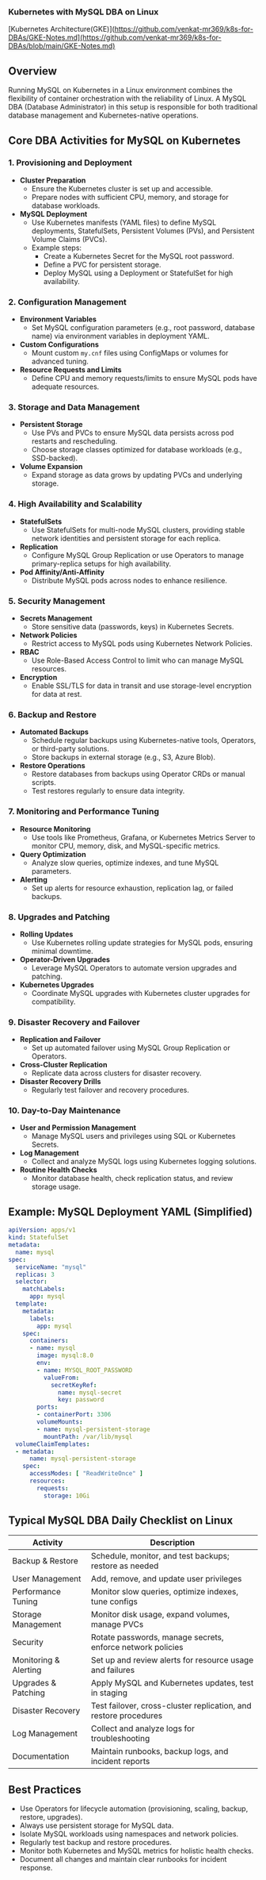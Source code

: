 ### Kubernetes with MySQL DBA on Linux
[Kubernetes Architecture(GKE)](https://github.com/venkat-mr369/k8s-for-DBAs/GKE-Notes.md](https://github.com/venkat-mr369/k8s-for-DBAs/blob/main/GKE-Notes.md)
## Overview

Running MySQL on Kubernetes in a Linux environment combines the flexibility of container orchestration with the reliability of Linux. A MySQL DBA (Database Administrator) in this setup is responsible for both traditional database management and Kubernetes-native operations.

## Core DBA Activities for MySQL on Kubernetes

### 1. Provisioning and Deployment

- **Cluster Preparation**
  - Ensure the Kubernetes cluster is set up and accessible.
  - Prepare nodes with sufficient CPU, memory, and storage for database workloads.
- **MySQL Deployment**
  - Use Kubernetes manifests (YAML files) to define MySQL deployments, StatefulSets, Persistent Volumes (PVs), and Persistent Volume Claims (PVCs).
  - Example steps:
    - Create a Kubernetes Secret for the MySQL root password.
    - Define a PVC for persistent storage.
    - Deploy MySQL using a Deployment or StatefulSet for high availability.

### 2. Configuration Management

- **Environment Variables**
  - Set MySQL configuration parameters (e.g., root password, database name) via environment variables in deployment YAML.
- **Custom Configurations**
  - Mount custom `my.cnf` files using ConfigMaps or volumes for advanced tuning.
- **Resource Requests and Limits**
  - Define CPU and memory requests/limits to ensure MySQL pods have adequate resources.

### 3. Storage and Data Management

- **Persistent Storage**
  - Use PVs and PVCs to ensure MySQL data persists across pod restarts and rescheduling.
  - Choose storage classes optimized for database workloads (e.g., SSD-backed).
- **Volume Expansion**
  - Expand storage as data grows by updating PVCs and underlying storage.

### 4. High Availability and Scalability

- **StatefulSets**
  - Use StatefulSets for multi-node MySQL clusters, providing stable network identities and persistent storage for each replica.
- **Replication**
  - Configure MySQL Group Replication or use Operators to manage primary-replica setups for high availability.
- **Pod Affinity/Anti-Affinity**
  - Distribute MySQL pods across nodes to enhance resilience.

### 5. Security Management

- **Secrets Management**
  - Store sensitive data (passwords, keys) in Kubernetes Secrets.
- **Network Policies**
  - Restrict access to MySQL pods using Kubernetes Network Policies.
- **RBAC**
  - Use Role-Based Access Control to limit who can manage MySQL resources.
- **Encryption**
  - Enable SSL/TLS for data in transit and use storage-level encryption for data at rest.

### 6. Backup and Restore

- **Automated Backups**
  - Schedule regular backups using Kubernetes-native tools, Operators, or third-party solutions.
  - Store backups in external storage (e.g., S3, Azure Blob).
- **Restore Operations**
  - Restore databases from backups using Operator CRDs or manual scripts.
  - Test restores regularly to ensure data integrity.

### 7. Monitoring and Performance Tuning

- **Resource Monitoring**
  - Use tools like Prometheus, Grafana, or Kubernetes Metrics Server to monitor CPU, memory, disk, and MySQL-specific metrics.
- **Query Optimization**
  - Analyze slow queries, optimize indexes, and tune MySQL parameters.
- **Alerting**
  - Set up alerts for resource exhaustion, replication lag, or failed backups.

### 8. Upgrades and Patching

- **Rolling Updates**
  - Use Kubernetes rolling update strategies for MySQL pods, ensuring minimal downtime.
- **Operator-Driven Upgrades**
  - Leverage MySQL Operators to automate version upgrades and patching.
- **Kubernetes Upgrades**
  - Coordinate MySQL upgrades with Kubernetes cluster upgrades for compatibility.

### 9. Disaster Recovery and Failover

- **Replication and Failover**
  - Set up automated failover using MySQL Group Replication or Operators.
- **Cross-Cluster Replication**
  - Replicate data across clusters for disaster recovery.
- **Disaster Recovery Drills**
  - Regularly test failover and recovery procedures.

### 10. Day-to-Day Maintenance

- **User and Permission Management**
  - Manage MySQL users and privileges using SQL or Kubernetes Secrets.
- **Log Management**
  - Collect and analyze MySQL logs using Kubernetes logging solutions.
- **Routine Health Checks**
  - Monitor database health, check replication status, and review storage usage.

## Example: MySQL Deployment YAML (Simplified)

```yaml
apiVersion: apps/v1
kind: StatefulSet
metadata:
  name: mysql
spec:
  serviceName: "mysql"
  replicas: 3
  selector:
    matchLabels:
      app: mysql
  template:
    metadata:
      labels:
        app: mysql
    spec:
      containers:
      - name: mysql
        image: mysql:8.0
        env:
        - name: MYSQL_ROOT_PASSWORD
          valueFrom:
            secretKeyRef:
              name: mysql-secret
              key: password
        ports:
        - containerPort: 3306
        volumeMounts:
        - name: mysql-persistent-storage
          mountPath: /var/lib/mysql
  volumeClaimTemplates:
  - metadata:
      name: mysql-persistent-storage
    spec:
      accessModes: [ "ReadWriteOnce" ]
      resources:
        requests:
          storage: 10Gi
```

## Typical MySQL DBA Daily Checklist on Linux

| Activity              | Description                                                        |
|-----------------------|--------------------------------------------------------------------|
| Backup & Restore      | Schedule, monitor, and test backups; restore as needed             |
| User Management       | Add, remove, and update user privileges                            |
| Performance Tuning    | Monitor slow queries, optimize indexes, tune configs               |
| Storage Management    | Monitor disk usage, expand volumes, manage PVCs                    |
| Security              | Rotate passwords, manage secrets, enforce network policies         |
| Monitoring & Alerting | Set up and review alerts for resource usage and failures           |
| Upgrades & Patching   | Apply MySQL and Kubernetes updates, test in staging                |
| Disaster Recovery     | Test failover, cross-cluster replication, and restore procedures   |
| Log Management        | Collect and analyze logs for troubleshooting                       |
| Documentation         | Maintain runbooks, backup logs, and incident reports               |

## Best Practices

- Use Operators for lifecycle automation (provisioning, scaling, backup, restore, upgrades).
- Always use persistent storage for MySQL data.
- Isolate MySQL workloads using namespaces and network policies.
- Regularly test backup and restore procedures.
- Monitor both Kubernetes and MySQL metrics for holistic health checks.
- Document all changes and maintain clear runbooks for incident response.
